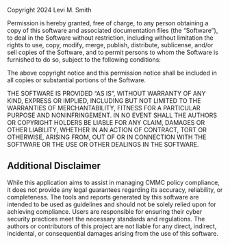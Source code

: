 Copyright 2024 Levi M. Smith

Permission is hereby granted, free of charge, to any person obtaining a copy of this software and associated documentation files (the “Software”), to deal in the Software without restriction, including without limitation the rights to use, copy, modify, merge, publish, distribute, sublicense, and/or sell copies of the Software, and to permit persons to whom the Software is furnished to do so, subject to the following conditions:

The above copyright notice and this permission notice shall be included in all copies or substantial portions of the Software.

THE SOFTWARE IS PROVIDED “AS IS”, WITHOUT WARRANTY OF ANY KIND, EXPRESS OR IMPLIED, INCLUDING BUT NOT LIMITED TO THE WARRANTIES OF MERCHANTABILITY, FITNESS FOR A PARTICULAR PURPOSE AND NONINFRINGEMENT. IN NO EVENT SHALL THE AUTHORS OR COPYRIGHT HOLDERS BE LIABLE FOR ANY CLAIM, DAMAGES OR OTHER LIABILITY, WHETHER IN AN ACTION OF CONTRACT, TORT OR OTHERWISE, ARISING FROM, OUT OF OR IN CONNECTION WITH THE SOFTWARE OR THE USE OR OTHER DEALINGS IN THE SOFTWARE.

## Additional Disclaimer

While this application aims to assist in managing CMMC policy compliance, it does not provide any legal guarantees regarding its accuracy, reliability, or completeness. The tools and reports generated by this software are intended to be used as guidelines and should not be solely relied upon for achieving compliance. Users are responsible for ensuring their cyber security practices meet the necessary standards and regulations. The authors or contributors of this project are not liable for any direct, indirect, incidental, or consequential damages arising from the use of this software.
